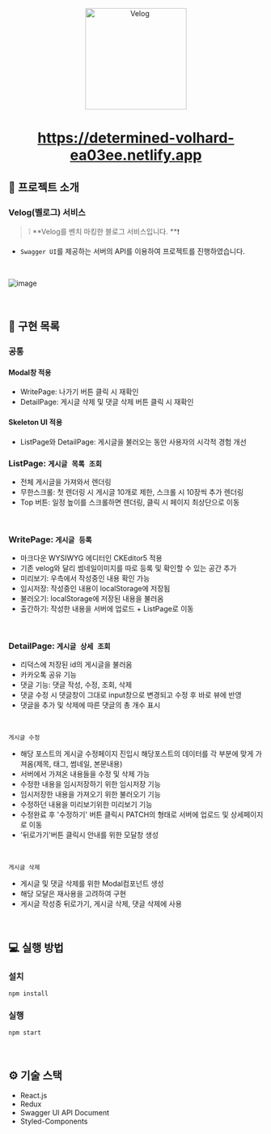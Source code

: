 <p align='middle'>
<a href='https://github.com/DevFoliOh/velog'><img src='https://user-images.githubusercontent.com/66353903/142974589-1a9d29a4-3c67-4208-b861-00491a02f810.png' width="200px;" alt="Velog" /></a></p>


<h1 align='middle'><a href='https://determined-volhard-ea03ee.netlify.app'>https://determined-volhard-ea03ee.netlify.app</a></h1>


## 📌 프로젝트 소개

### Velog(벨로그) 서비스

> ❕ **Velog를 벤치 마킹한 블로그 서비스입니다. **❗

- `Swagger UI`를 제공하는 서버의 API를 이용하여 프로젝트를 진행하였습니다.

<br/>

![image](https://user-images.githubusercontent.com/66353903/142976104-d163bec4-f0a3-468b-adfa-0f21572a8d1f.png)


<br/>

## 📑 구현 목록

### 공통
#### Modal창 적용 
- WritePage: 나가기 버튼 클릭 시 재확인
- DetailPage: 게시글 삭제 및 댓글 삭제 버튼 클릭 시 재확인

#### Skeleton UI 적용
- ListPage와 DetailPage: 게시글을 불러오는 동안 사용자의 시각적 경험 개선

### ListPage: `게시글 목록 조회`

- 전체 게시글을 가져와서 렌더링
- 무한스크롤: 첫 렌더링 시 게시글 10개로 제한, 스크롤 시 10장씩 추가 렌더링
- Top 버튼: 일정 높이를 스크롤하면 렌더링, 클릭 시 페이지 최상단으로 이동

<br/>

### WritePage: `게시글 등록`

- 마크다운 WYSIWYG 에디터인 CKEditor5 적용
- 기존 velog와 달리 썸네일이미지를 따로 등록 및 확인할 수 있는 공간 추가
- 미리보기: 우측에서 작성중인 내용 확인 가능
- 임시저장: 작성중인 내용이 localStorage에 저장됨
- 불러오기: localStorage에 저장된 내용을 불러옴
- 출간하기: 작성한 내용을 서버에 업로드 + ListPage로 이동

<br/>

### DetailPage: `게시글 상세 조회`

- 리덕스에 저장된 id의 게시글을 불러옴
- 카카오톡 공유 기능
- 댓글 기능: 댓글 작성, 수정, 조회, 삭제 
- 댓글 수정 시 댓글창이 그대로 input창으로 변경되고 수정 후 바로 뷰에 반영
- 댓글을 추가 및 삭제에 따른 댓글의 총 개수 표시

<br/>

`게시글 수정`

- 해당 포스트의 게시글 수정페이지 진입시 해당포스트의 데이터를 각 부분에 맞게 가져옴(제목, 태그, 썸네일, 본문내용)
- 서버에서 가져온 내용들을 수정 및 삭제 가능
- 수정한 내용을 임시저장하기 위한 임시저장 기능
- 임시저장한 내용을 가져오기 위한 불러오기 기능
- 수정하던 내용을 미리보기위한 미리보기 기능
- 수정완료 후 '수정하기' 버튼 클릭시 PATCH의 형태로 서버에 업로드 및 상세페이지로 이동
- '뒤로가기'버튼 클릭시 안내를 위한 모달창 생성

<br/>

`게시글 삭제`

- 게시글 및 댓글 삭제를 위한 Modal컴포넌트 생성
- 해당 모달은 재사용을 고려하여 구현
- 게시글 작성중 뒤로가기, 게시글 삭제, 댓글 삭제에 사용

<br/>

## 💻 실행 방법

### 설치

`npm install`

### 실행

`npm start`


<br/>

## ⚙ 기술 스택

- React.js
- Redux
- Swagger UI API Document
- Styled-Components
